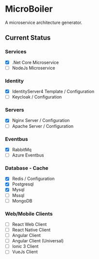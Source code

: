 # MicroBoiler
A microservice architecture generator.
## Current Status
### Services
- [x] .Net Core Microservice
- [ ] NodeJs Microservice
### Identity
- [x] IdentityServer4 Template / Configuration
- [ ] Keycloak / Configuration
### Servers
- [x] Nginx Server / Configuration
- [ ] Apache Server / Configuration
### Eventbus
- [x] RabbitMq
- [ ] Azure Eventbus
### Database - Cache
- [x] Redis / Configuration
- [x] Postgresql
- [x] Mysql
- [ ] Mssql
- [ ] MongoDB
### Web/Mobile Clients
- [ ] React Web Client
- [ ] React Native Client
- [ ] Angular Client
- [ ] Angular Client (Universal)
- [ ] Ionic 3 Client
- [ ] VueJs Client